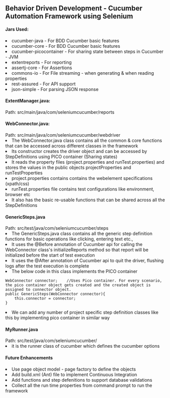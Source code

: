 <h2>Behavior Driven Development - Cucumber Automation Framework using Selenium </h2>

<h4>Jars Used: </h4>
<li>cucumber-java - For BDD Cucumber basic features</li>
<li>cucumber-core - For BDD Cucumber basic features</li>
<li>cucumber-picocontainer - For sharing state between steps in Cucumber - JVM </li>
<li>extentreports - For reporting</li>
<li>assertj-core - For Assertions</li>
<li>commons-io - For File streaming - when generating  & when reading properties</li>
<li>rest-assured - For API support</li>
<li>json-simple - For parsing JSON response</li>

<h4>ExtentManager.java:</h4> 
Path: src/main/java/com/seleniumcucumber/reports

<h4>WebConnector.java: </h4>
Path: src/main/java/com/seleniumcucumber/webdriver
<li>The WebConnector.java class contains all the common & core functions that can be accessed across different classes in the framework</li>
<li>Its constructor creates the driver object and can be accessed by StepDefinitions using PICO container (Sharing states)</li>
<li>It reads the property files (project.properties and runTest.properties) and stores the values in the public objects projectProperties and  runTestProperties</li>
<li>project.properties contains contains the webelement specifications (xpath/css)</li>
<li>runTest.properties file contains test configurations like  environment, browser etc</li>
<li>It also has the basic re-usable functions that can be shared across all the StepDefinitions</li>

<h4>GenericSteps.java </h4>
Path: src/test/java/com/seleniumcucumber/steps

<li>The GenericSteps.java class contains all the generic step definition functions for basic operations like clicking, entering text etc.,</li>
<li>It uses the @Before annotation of Cucumber api for calling the WebConnector class's initializeReports method so that report will be initialized before the start of test execution</li>
<li>It uses the @After annotation of Cucumber api to quit the driver, flushing logs after the test execution is complete</li>
<li>The below code in this class implements the PICO container</li>

    WebConnector connector;    //Uses Pico container. For every scenario, the pico container object gets created and the created object is assigned to connector object.
    public GenericSteps(WebConnector connector){
        this.connector = connector;
    }

<li>We can add any number of project specific step definition classes like this by implementing pico container in similar way</li>
<h4>MyRunner.java</h4>
Path: src/test/java/com/seleniumcucumber/
<li>it is the runner class of cucumber which defines the cucumber options</li>

<h4>Future Enhancements</h4>
<li>Use page object model - page factory to define the objects</li>
<li>Add build.xml (Ant) file to implement Continuous Integration</li>
<li>Add functions and step defenitions to support database validations</li>
<li>Collect all the run time properties from command prompt to run the framework</li>